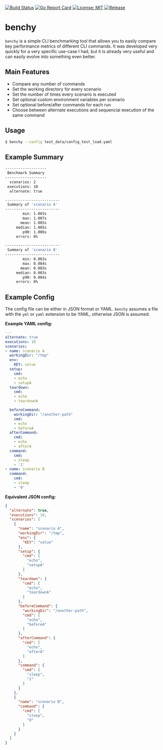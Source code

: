 [![Build Status](https://travis-ci.com/sha1n/benchy.svg?branch=master)](https://travis-ci.com/sha1n/benchy)
[![Go Report Card](https://goreportcard.com/badge/github.com/sha1n/benchy)](https://goreportcard.com/report/github.com/sha1n/benchy)
[![License: MIT](https://img.shields.io/badge/License-MIT-yellow.svg)](https://opensource.org/licenses/MIT)
[![Release](https://img.shields.io/github/release/sha1n/benchy.svg?style=flat-square)](https://github.com/sha1n/benchy/releases)

# benchy
`benchy` is a simple CLI benchmarking tool that allows you to easily compare key performance metrics of different CLI commands. It was developed very quickly for a very specific use-case I had, but it is already very useful and can easily evolve into something even better.

## Main Features
- Compare any number of commands
- Set the working directory for every scenario
- Set the number of times every scenario is executed
- Set optional custom environment variables per scenario
- Set optional before/after commands for each run
- Choose between alternate executions and sequencial execution of the same command

## Usage
```bash
$ benchy --config test_data/config_test_load.yaml
```

## Example Summary 
```bash
-------------------
 Benchmark Summary
-------------------
  scenarios: 2
 executions: 10
  alternate: true

-------------------------
 Summary of 'scenario A'
-------------------------
        min: 1.003s
        max: 1.007s
       mean: 1.005s
     median: 1.005s
        p90: 1.006s
     errors: 0%

-------------------------
 Summary of 'scenario B'
-------------------------
        min: 0.003s
        max: 0.004s
       mean: 0.003s
     median: 0.003s
        p90: 0.004s
     errors: 0%
```

## Example Config
The config file can be either in JSON format or YAML. `benchy` assumes a file with the `yml` or `yaml` extension to be YAML, otherwise JSON is assumed.

**Example YAML config:**
```yaml
---
alternate: true
executions: 10
scenarios:
- name: scenario A
  workingDir: "/tmp"
  env:
    KEY: value
  setup:
    cmd:
    - echo
    - setupA
  teardown:
    cmd:
    - echo
    - teardownA

  beforeCommand:
    workingDir: "/another-path"
    cmd:
    - echo
    - beforeA
  afterCommand:
    cmd:
    - echo
    - afterA
  command:
    cmd:
    - sleep
    - '1'
- name: scenario B
  command:
    cmd:
    - sleep
    - '0'
```

**Equivalent JSON config:**
```json
{
  "alternate": true,
  "executions": 10,
  "scenarios": [
    {
      "name": "scenario A",
      "workingDir": "/tmp",
      "env": {
        "KEY": "value"
      },
      "setup": {
        "cmd": [
          "echo",
          "setupA"
        ]
      },
      "teardown": {
        "cmd": [
          "echo",
          "teardownA"
        ]
      },
      "beforeCommand": {
        "workingDir": "/another-path",
        "cmd": [
          "echo",
          "beforeA"
        ]
      },
      "afterCommand": {
        "cmd": [
          "echo",
          "afterA"
        ]
      },
      "command": {
        "cmd": [
          "sleep",
          "1"
        ]
      }
    },
    {
      "name": "scenario B",
      "command": {
        "cmd": [
          "sleep",
          "0"
        ]
      }
    }
  ]
}
```
